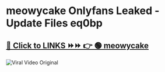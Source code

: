
 # meowycake Onlyfans Leaked - Update Files eq0bp

## <h2><a href="https://clipsfans.com/meowycake&ref=git">🔗 Click to LINKS ⏩⏩ 👉 🟢 meowycake </a></h2>

<a href="https://clipsfans.com/meowycake&ref=git" rel="nofollow" data-target="animated-image.originalLink"><img src="https://i.ibb.co.com/xMMVF88/686577567.gif" alt="Viral Video Original" style="max-width: 100%; display: inline-block;" data-target="animated-image.originalImage"></a>

